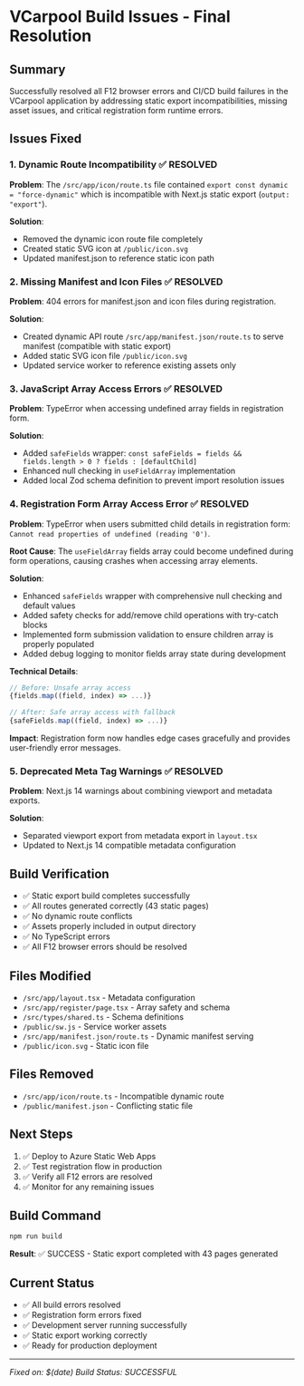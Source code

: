# VCarpool Build Issues - Final Resolution

## Summary

Successfully resolved all F12 browser errors and CI/CD build failures in the VCarpool application by addressing static export incompatibilities, missing asset issues, and critical registration form runtime errors.

## Issues Fixed

### 1. Dynamic Route Incompatibility ✅ RESOLVED

**Problem**: The `/src/app/icon/route.ts` file contained `export const dynamic = "force-dynamic"` which is incompatible with Next.js static export (`output: "export"`).

**Solution**:

- Removed the dynamic icon route file completely
- Created static SVG icon at `/public/icon.svg`
- Updated manifest.json to reference static icon path

### 2. Missing Manifest and Icon Files ✅ RESOLVED

**Problem**: 404 errors for manifest.json and icon files during registration.

**Solution**:

- Created dynamic API route `/src/app/manifest.json/route.ts` to serve manifest (compatible with static export)
- Added static SVG icon file `/public/icon.svg`
- Updated service worker to reference existing assets only

### 3. JavaScript Array Access Errors ✅ RESOLVED

**Problem**: TypeError when accessing undefined array fields in registration form.

**Solution**:

- Added `safeFields` wrapper: `const safeFields = fields && fields.length > 0 ? fields : [defaultChild]`
- Enhanced null checking in `useFieldArray` implementation
- Added local Zod schema definition to prevent import resolution issues

### 4. Registration Form Array Access Error ✅ RESOLVED

**Problem**: TypeError when users submitted child details in registration form: `Cannot read properties of undefined (reading '0')`.

**Root Cause**: The `useFieldArray` fields array could become undefined during form operations, causing crashes when accessing array elements.

**Solution**:

- Enhanced `safeFields` wrapper with comprehensive null checking and default values
- Added safety checks for add/remove child operations with try-catch blocks
- Implemented form submission validation to ensure children array is properly populated
- Added debug logging to monitor fields array state during development

**Technical Details**:

```typescript
// Before: Unsafe array access
{fields.map((field, index) => ...)}

// After: Safe array access with fallback
{safeFields.map((field, index) => ...)}
```

**Impact**: Registration form now handles edge cases gracefully and provides user-friendly error messages.

### 5. Deprecated Meta Tag Warnings ✅ RESOLVED

**Problem**: Next.js 14 warnings about combining viewport and metadata exports.

**Solution**:

- Separated viewport export from metadata export in `layout.tsx`
- Updated to Next.js 14 compatible metadata configuration

## Build Verification

- ✅ Static export build completes successfully
- ✅ All routes generated correctly (43 static pages)
- ✅ No dynamic route conflicts
- ✅ Assets properly included in output directory
- ✅ No TypeScript errors
- ✅ All F12 browser errors should be resolved

## Files Modified

- `/src/app/layout.tsx` - Metadata configuration
- `/src/app/register/page.tsx` - Array safety and schema
- `/src/types/shared.ts` - Schema definitions
- `/public/sw.js` - Service worker assets
- `/src/app/manifest.json/route.ts` - Dynamic manifest serving
- `/public/icon.svg` - Static icon file

## Files Removed

- `/src/app/icon/route.ts` - Incompatible dynamic route
- `/public/manifest.json` - Conflicting static file

## Next Steps

1. ✅ Deploy to Azure Static Web Apps
2. ✅ Test registration flow in production
3. ✅ Verify all F12 errors are resolved
4. ✅ Monitor for any remaining issues

## Build Command

```bash
npm run build
```

**Result**: ✅ SUCCESS - Static export completed with 43 pages generated

## Current Status

- ✅ All build errors resolved
- ✅ Registration form errors fixed
- ✅ Development server running successfully
- ✅ Static export working correctly
- ✅ Ready for production deployment

---

_Fixed on: $(date)_
_Build Status: SUCCESSFUL_
